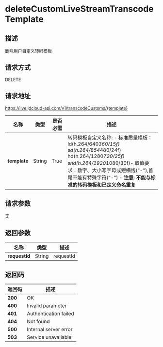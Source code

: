 # deleteCustomLiveStreamTranscodeTemplate


## 描述
删除用户自定义转码模板

## 请求方式
DELETE

## 请求地址
https://live.jdcloud-api.com/v1/transcodeCustoms/{template}

|名称|类型|是否必需|描述|
|---|---|---|---|
|**template**|String|True|转码模板自定义名称: - 标准质量模板：ld(h.264/640*360/15f)<br>sd(h.264/854*480/24f)<br>hd(h.264/1280*720/25f)<br>shd(h.264/1920*1080/30f)- 取值要求：数字、大小写字母或短横线("-"),首尾不能有特殊字符("-") - <b>注意: 不能与标准的转码模板和已定义命名重复</b>|
  
## 请求参数
无


## 返回参数
|名称|类型|描述|
|---|---|---|
|**requestId**|String|requestId|


## 返回码
|返回码|描述|
|---|---|
|**200**|OK|
|**400**|Invalid parameter|
|**401**|Authentication failed|
|**404**|Not found|
|**500**|Internal server error|
|**503**|Service unavailable|
